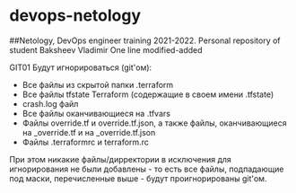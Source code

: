 # devops-netology
##Netology, DevOps engineer training 2021-2022. Personal repository of student Baksheev Vladimir
One line modified-added

GIT01
Будут игнорироваться (git'ом):
* Все файлы из скрытой папки .terraform
* Все файлы tfstate Terraform (содержащие в своем имени .tfstate)
* crash.log файл
* Все файлы оканчивающиеся на .tfvars
* Файлы override.tf и override.tf.json, а также файлы, оканчивающиеся на _override.tf и на _override.tf.json
* Файлы .terraformrc и terraform.rc

При этом никакие файлы/дирректории в исключения для игнорирования не были добавлены - то есть все файлы, подпадающие под маски, перечисленные выше - будут проигнорированы git'ом.


